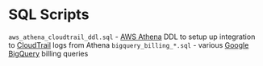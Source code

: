 SQL Scripts
===========

`aws_athena_cloudtrail_ddl.sql` - [AWS Athena](https://aws.amazon.com/athena/) DDL to setup up integration to [CloudTrail](https://aws.amazon.com/cloudtrail/) logs from Athena
`bigquery_billing_*.sql` - various [Google BigQuery](https://cloud.google.com/bigquery) billing queries
